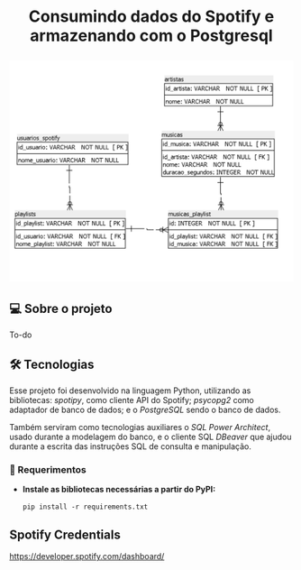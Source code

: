# <p align="center"> <b> Consumindo dados do Spotify e armazenando com o Postgresql </b> 
![modelo fisico do banco de dados sugerido](banco_dados_modelo_fisico.png)
 
##  💻 Sobre o projeto

To-do

## 🛠 Tecnologias

Esse projeto foi desenvolvido na linguagem Python, utilizando as bibliotecas: *spotipy*, como cliente API do Spotify; *psycopg2* como  adaptador de banco de dados; e o *PostgreSQL* sendo o banco de dados.
    
Também serviram como tecnologias auxiliares o *SQL Power Architect*, usado durante a modelagem do banco, e o cliente SQL *DBeaver* que ajudou durante a escrita das instruções SQL de consulta e manipulação. 

### 📲 Requerimentos

- **Instale as bibliotecas necessárias a partir do PyPI:**
  ```shell
  pip install -r requirements.txt
  ```
    
## Spotify Credentials
    
https://developer.spotify.com/dashboard/